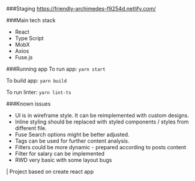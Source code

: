 
###Staging
https://friendly-archimedes-f9254d.netlify.com/

###Main tech stack
* React
* Type Script
* MobX
* Axios
* Fuse.js

###Running app
To run app: 
`yarn start`

To build app: 
`yarn build`

To run linter: 
`yarn lint-ts`

###Known issues
* UI is in wireframe style. It can be reimplemented with custom designs.
* Inline styling should be replaced with styled components / styles from different file. 
* Fuse Search options might be better adjusted.
* Tags can be used for further content analysis.
* Filters could be more dynamic - prepared according to posts content
* Filter for salary can be implemented
* RWD very basic with some layout bugs


| Project based on create react app

